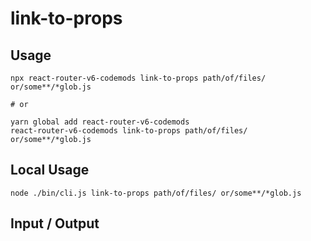 # link-to-props


## Usage

```
npx react-router-v6-codemods link-to-props path/of/files/ or/some**/*glob.js

# or

yarn global add react-router-v6-codemods
react-router-v6-codemods link-to-props path/of/files/ or/some**/*glob.js
```

## Local Usage
```
node ./bin/cli.js link-to-props path/of/files/ or/some**/*glob.js
```

## Input / Output

<!--FIXTURES_TOC_START-->
<!--FIXTURES_TOC_END-->

<!--FIXTURES_CONTENT_START-->
<!--FIXTURES_CONTENT_END-->